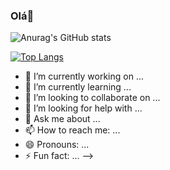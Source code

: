 ### Olá👋

![Anurag's GitHub stats](https://github-readme-stats.vercel.app/api?username=MatheusJoelho&show_icons=true&theme=radical)

[![Top Langs](https://github-readme-stats.vercel.app/api/top-langs/?username=MatheusJoelho&layout=compact)](https://github.com/anuraghazra/github-readme-stats)


- 🔭 I’m currently working on ...
- 🌱 I’m currently learning ...
- 👯 I’m looking to collaborate on ...
- 🤔 I’m looking for help with ...
- 💬 Ask me about ...
- 📫 How to reach me: ...
- 😄 Pronouns: ...
- ⚡ Fun fact: ...
-->
